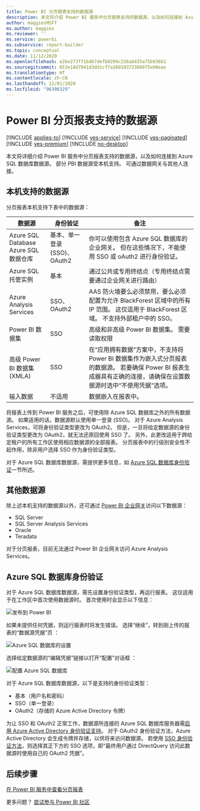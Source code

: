 ```yaml
---
title: Power BI 分页报表支持的数据源
description: 本文将介绍 Power BI 服务中分页报表支持的数据源，以及如何连接到 Azure SQL 数据库数据源。
author: maggiesMSFT
ms.author: maggies
ms.reviewer: ''
ms.service: powerbi
ms.subservice: report-builder
ms.topic: conceptual
ms.date: 11/12/2020
ms.openlocfilehash: e26e273ff16d67defb9299c226a8435a75b93661
ms.sourcegitcommit: 653e18d7041d3dd1cf7a38010372366975a98eae
ms.translationtype: HT
ms.contentlocale: zh-CN
ms.lasthandoff: 12/01/2020
ms.locfileid: "96398329"
---
```

# <a name="supported-data-sources-for-power-bi-paginated-reports"></a>Power BI 分页报表支持的数据源

[!INCLUDE [applies-to](../includes/applies-to.md)] [!INCLUDE [yes-service](../includes/yes-service.md)] [!INCLUDE [yes-paginated](../includes/yes-paginated.md)] [!INCLUDE [yes-premium](../includes/yes-premium.md)] [!INCLUDE [no-desktop](../includes/no-desktop.md)] 

本文将详细介绍 Power BI 服务中分页报表支持的数据源，以及如何连接到 Azure SQL 数据库数据源。 部分 PBI 数据源受本机支持。 可通过数据网关与其他人连接。

## <a name="natively-supported-data-sources"></a>本机支持的数据源

分页报表本机支持下表中的数据源：

| 数据源 | 身份验证 | 备注 |
| --- | --- | --- |
| Azure SQL Database <br>Azure SQL 数据仓库 | 基本、单一登录 (SSO)、OAuth2 | 你可以使用包含 Azure SQL 数据库的企业网关。 但在这些情况下，不能使用 SSO 或 oAuth2 进行身份验证。   |
| Azure SQL 托管实例 | 基本 | 通过公共或专用终结点（专用终结点需要通过企业网关进行路由）  |
| Azure Analysis Services | SSO、OAuth2 | AAS 防火墙要么必须禁用，要么必须配置为允许 BlackForest 区域中的所有 IP 范围。 这仅适用于 BlackForest 区域。  不支持外部租户中的 SSO。 |
| Power BI 数据集 | SSO | 高级和非高级 Power BI 数据集。 需要读取权限 |
| 高级 Power BI 数据集 (XMLA) | SSO | 在“应用拥有数据”方案中，不支持将 Power BI 数据集作为嵌入式分页报表的数据源。  若要确保 Power BI 报表生成器具有正确的连接，请确保在设置数据源时选中“不使用凭据”选项。   |
| 输入数据 | 不适用 | 数据嵌入在报表中。 |

将报表上传到 Power BI 服务之后，可使用除 Azure SQL 数据库之外的所有数据源。 如果适用的话，数据源默认使用单一登录 (SSO)。 对于 Azure Analysis Services，可将身份验证类型更改为 OAuth2。 但是，一旦将给定数据源的身份验证类型更改为 OAuth2，就无法还原回使用 SSO 了。  另外，此更改适用于跨给定租户的所有工作区使用相应数据源的全部报表。  分页报表中的行级别安全性不起作用，除非用户选择 SSO 作为身份验证类型。

对于 Azure SQL 数据库数据源，需提供更多信息，如 [Azure SQL 数据库身份验证](#azure-sql-database-authentication)一节所述。

## <a name="other-data-sources"></a>其他数据源

除上述本机支持的数据源以外，还可通过 [Power BI 企业网关](../connect-data/service-gateway-onprem.md)访问以下数据源：

- SQL Server
- SQL Server Analysis Services
- Oracle
- Teradata

对于分页报表，目前无法通过 Power BI 企业网关访问 Azure Analysis Services。

## <a name="azure-sql-database-authentication"></a>Azure SQL 数据库身份验证

对于 Azure SQL 数据库数据源，需先设置身份验证类型，再运行报表。 这仅适用于在工作区中首次使用数据源时。 首次使用时会显示以下信息：

![发布到 Power BI](media/paginated-reports-data-sources/power-bi-paginated-publishing.png)

如果未提供任何凭据，则运行报表时将发生错误。 选择“继续”，转到刚上传的报表的“数据源凭据”页 ：

![Azure SQL 数据库的设置](media/paginated-reports-data-sources/power-bi-paginated-settings-azure-sql.png)

选择给定数据源的“编辑凭据”链接以打开“配置”对话框 ：

![配置 Azure SQL 数据库](media/paginated-reports-data-sources/power-bi-paginated-configure-azure-sql.png)

对于 Azure SQL 数据库数据源，以下是支持的身份验证类型：

- 基本（用户名和密码）
- SSO（单一登录）
- OAuth2（存储的 Azure Active Directory 令牌）

为让 SSO 和 OAuth2 正常工作，数据源所连接的 Azure SQL 数据库服务器需[启用 Azure Active Directory 身份验证支持](/azure/sql-database/sql-database-aad-authentication-configure)。 对于 OAuth2 身份验证方法，Azure Active Directory 会生成令牌并存储，以供将来访问数据源。 若使用 [SSO 身份验证方法](../connect-data/service-azure-sql-database-with-direct-connect.md#single-sign-on)，则选择其正下方的 SSO 选项，即“最终用户通过 DirectQuery 访问此数据源时使用自己的 OAuth2 凭据”。
  
## <a name="next-steps"></a>后续步骤

[在 Power BI 服务中查看分页报表](../consumer/paginated-reports-view-power-bi-service.md)

更多问题？ [尝试参与 Power BI 社区](https://community.powerbi.com/)
